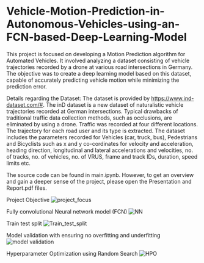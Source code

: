 # Vehicle-Motion-Prediction-in-Autonomous-Vehicles-using-an-FCN-based-Deep-Learning-Model

This project is focused on developing a Motion Prediction algorithm for Automated Vehicles. It involved analyzing a dataset consisting of vehicle trajectories recorded by a drone at various road intersections in Germany. The objective was to create a deep learning model based on this dataset, capable of accurately predicting vehicle motion while minimizing the prediction error.

Details regarding the Dataset:
The dataset is provided by https://www.ind-dataset.com/#. The inD dataset is a new dataset of naturalistic vehicle trajectories recorded at German intersections. Typical drawbacks of traditional traffic data collection methods, such as occlusions, are eliminated by using a drone. Traffic was recorded at four different locations. The trajectory for each road user and its type is extracted. The dataset includes the parameters recorded for Vehicles (car, truck, bus), Pedestrians and Bicyclists such as x and y co-cordinates for velocity and acceleration, heading direction, longitudinal and lateral accelerations and velocities, no. of tracks, no. of vehicles, no. of VRUS, frame and track IDs, duration, speed limits etc. 

The source code can be found in main.ipynb. However, to get an overview and gain a deeper sense of the project, please open the Presentation and Report.pdf files.

Project Objective
![project_focus](https://user-images.githubusercontent.com/18647382/234331087-3f650744-ccf3-49e7-87b5-5d7c398e41f4.png)

Fully convolutional Neural network model (FCN)
![NN](https://user-images.githubusercontent.com/18647382/234331408-c28a3af0-db2a-4682-9239-72a1462cde35.png)

Train test split 
![Train_test_split](https://user-images.githubusercontent.com/18647382/234331639-0fcdfaa8-90fd-4247-bcd0-46a30215c380.png)

Model validation with ensuring no overfitting and underfitting
![model validation](https://user-images.githubusercontent.com/18647382/234332376-3aa29286-e1da-4e27-ae37-9aa65f284553.png)

Hyperparameter Optimization using Random Search
![HPO](https://user-images.githubusercontent.com/18647382/234332538-c0fc2bf3-9758-4dc1-8d72-38db3c709c52.png)


